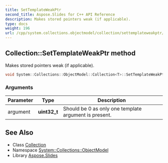 ```yaml
---
title: SetTemplateWeakPtr
second_title: Aspose.Slides for C++ API Reference
description: Makes stored pointers weak (if applicable).
type: docs
weight: 196
url: /cpp/system.collections.objectmodel/collection/settemplateweakptr/
---
```

## Collection::SetTemplateWeakPtr method


Makes stored pointers weak (if applicable).

```cpp
void System::Collections::ObjectModel::Collection<T>::SetTemplateWeakPtr(uint32_t argument) override
```


### Arguments

| Parameter | Type | Description |
| --- | --- | --- |
| argument | **uint32_t** | Should be 0 as only one template argument is present. |

## See Also

* Class [Collection](../)
* Namespace [System::Collections::ObjectModel](../../)
* Library [Aspose.Slides](../../../)
